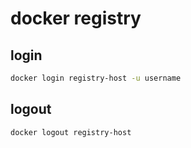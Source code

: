 # docker registry

## login

```sh
docker login registry-host -u username
```

## logout

```sh
docker logout registry-host
```
